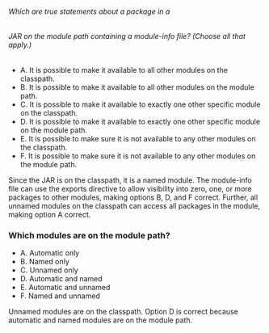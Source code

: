 ###### Which are true statements about a package in a
###### JAR on the module path containing a module-info file? (Choose all that apply.)
*  A. It is possible to make it available to all other modules on the classpath.
*  B. It is possible to make it available to all other modules on the module path.
*  C. It is possible to make it available to exactly one other specific module on the classpath.
*  D. It is possible to make it available to exactly one other specific module on the module path.
*  E. It is possible to make sure it is not available to any other modules on the classpath.
*  F. It is possible to make sure it is not available to any other modules on the module path.

Since the JAR is on the classpath, it is a named module.
The module-info file can use the exports directive to allow visibility into zero,
one, or more packages to other modules, making options B, D, and F correct.
Further, all unnamed modules on the classpath can access all packages in the module, making option A correct.

### Which modules are on the module path?
* A. Automatic only
* B. Named only
* C. Unnamed only
* D. Automatic and named
* E. Automatic and unnamed
* F. Named and unnamed

Unnamed modules are on the classpath. Option D is correct because automatic and named modules are on the module path.